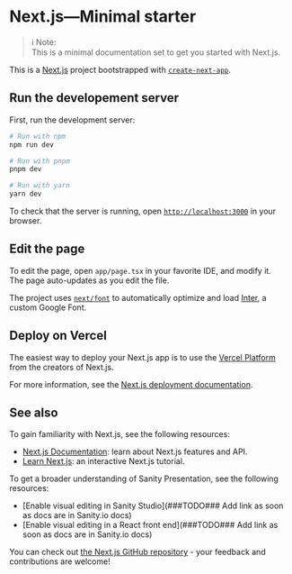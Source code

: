 # Next.js&mdash;Minimal starter

> ℹ️ Note:  
>    This is a minimal documentation set to get you started with Next.js.

This is a [Next.js](https://nextjs.org/) project bootstrapped with [`create-next-app`](https://github.com/vercel/next.js/tree/canary/packages/create-next-app).

## Run the developement server

First, run the development server:

```bash
# Run with npm
npm run dev

# Run with pnpm
pnpm dev

# Run with yarn
yarn dev
```

To check that the server is running, open [`http://localhost:3000`](http://localhost:3000) in your browser.

## Edit the page

To edit the page, open `app/page.tsx` in your favorite IDE, and modify it.  
The page auto-updates as you edit the file.

The project uses [`next/font`](https://nextjs.org/docs/basic-features/font-optimization) to automatically optimize and load [Inter](https://fonts.google.com/specimen/Inter), a custom Google Font.

## Deploy on Vercel

The easiest way to deploy your Next.js app is to use the [Vercel Platform](https://vercel.com/new?utm_medium=default-template&filter=next.js&utm_source=create-next-app&utm_campaign=create-next-app-readme) from the creators of Next.js.

For more information, see the [Next.js deployment documentation](https://nextjs.org/docs/deployment).

## See also

To gain familiarity with Next.js, see the following resources:

- [Next.js Documentation](https://nextjs.org/docs): learn about Next.js features and API.
- [Learn Next.js](https://nextjs.org/learn): an interactive Next.js tutorial.

To get a broader understanding of Sanity Presentation, see the following resources:

- [Enable visual editing in Sanity Studio](###TODO### Add link as soon as docs are in Sanity.io docs)
- [Enable visual editing in a React front end](###TODO### Add link as soon as docs are in Sanity.io docs)

You can check out [the Next.js GitHub repository](https://github.com/vercel/next.js/) - your feedback and contributions are welcome!


